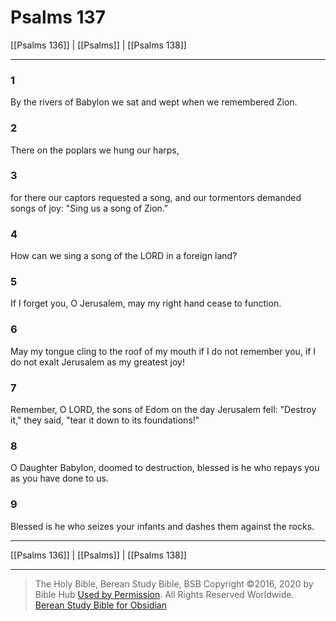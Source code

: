 # Psalms 137

[[Psalms 136]] | [[Psalms]] | [[Psalms 138]]

---

### 1
By the rivers of Babylon we sat and wept when we remembered Zion.

### 2
There on the poplars we hung our harps,

### 3
for there our captors requested a song, and our tormentors demanded songs of joy: "Sing us a song of Zion."

### 4
How can we sing a song of the LORD in a foreign land?

### 5
If I forget you, O Jerusalem, may my right hand cease to function.

### 6
May my tongue cling to the roof of my mouth if I do not remember you, if I do not exalt Jerusalem as my greatest joy!

### 7
Remember, O LORD, the sons of Edom on the day Jerusalem fell: "Destroy it," they said, "tear it down to its foundations!"

### 8
O Daughter Babylon, doomed to destruction, blessed is he who repays you as you have done to us.

### 9
Blessed is he who seizes your infants and dashes them against the rocks.

---

[[Psalms 136]] | [[Psalms]] | [[Psalms 138]]

---

> The Holy Bible, Berean Study Bible, BSB
> Copyright &copy;2016, 2020 by Bible Hub
> [Used by Permission](https://berean.bible/terms.htm). All Rights Reserved Worldwide.
> [Berean Study Bible for Obsidian](https://github.com/gapmiss/berean-study-bible-for-obsidian)

